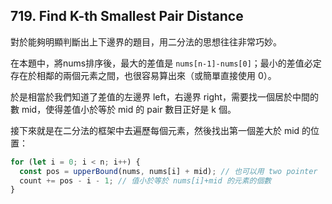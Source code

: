 ## 719. Find K-th Smallest Pair Distance

對於能夠明顯判斷出上下邊界的題目，用二分法的思想往往非常巧妙。

在本題中，將nums排序後，最大的差值是 `nums[n-1]-nums[0]`；最小的差值必定存在於相鄰的兩個元素之間，也很容易算出來（或簡單直接使用 0）。

於是相當於我們知道了差值的左邊界 left，右邊界 right，需要找一個居於中間的數 mid，使得差值小於等於 mid 的 pair 數目正好是 k 個。

接下來就是在二分法的框架中去遍歷每個元素，然後找出第一個差大於 mid 的位置：

```ts
for (let i = 0; i < n; i++) {
  const pos = upperBound(nums, nums[i] + mid); // 也可以用 two pointer
  count += pos - i - 1; // 值小於等於 nums[i]+mid 的元素的個數
}
```
